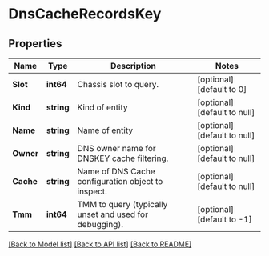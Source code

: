 # DnsCacheRecordsKey

## Properties
Name | Type | Description | Notes
------------ | ------------- | ------------- | -------------
**Slot** | **int64** | Chassis slot to query. | [optional] [default to 0]
**Kind** | **string** | Kind of entity | [optional] [default to null]
**Name** | **string** | Name of entity | [optional] [default to null]
**Owner** | **string** | DNS owner name for DNSKEY cache filtering. | [optional] [default to null]
**Cache** | **string** | Name of DNS Cache configuration object to inspect. | [optional] [default to null]
**Tmm** | **int64** | TMM to query (typically unset and used for debugging). | [optional] [default to -1]

[[Back to Model list]](../README.md#documentation-for-models) [[Back to API list]](../README.md#documentation-for-api-endpoints) [[Back to README]](../README.md)


